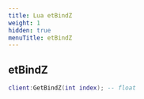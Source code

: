 ```yaml
---
title: Lua etBindZ
weight: 1
hidden: true
menuTitle: etBindZ
---
```

## etBindZ
```lua
client:GetBindZ(int index); -- float
```